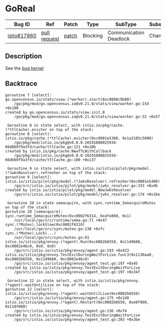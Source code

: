 
# GoReal

| Bug ID|  Ref | Patch | Type | SubType | SubsubType |
| ----  | ---- | ----  | ---- | ---- | ---- |
|[istio#17860]|[pull request]|[patch]| Blocking | Communication Deadlock | Channel |

[istio#17860]:(istio17860_test.go)
[patch]:https://github.com/istio/istio/pull/17860/files
[pull request]:https://github.com/istio/istio/pull/17860
 
## Description

See the [bug kernel](../../../../goker/blocking/istio/17860/README.md)

## Backtrace

```
goroutine 7 [select]:
go.opencensus.io/stats/view.(*worker).start(0xc0000c9b80)
    /go/pkg/mod/go.opencensus.io@v0.21.0/stats/view/worker.go:154 +0x100
created by go.opencensus.io/stats/view.init.0
    /go/pkg/mod/go.opencensus.io@v0.21.0/stats/view/worker.go:32 +0x57

 Goroutine 8 in state select, with istio.io/pkg/cache.(*ttlCache).evicter on top of the stack:
goroutine 8 [select]:
istio.io/pkg/cache.(*ttlCache).evicter(0xc0001e5300, 0x1a3185c5000)
    /go/pkg/mod/istio.io/pkg@v0.0.0-20191008025934-66d669f9a3fd/cache/ttlCache.go:121 +0x10b
created by istio.io/pkg/cache.NewTTLWithCallback
    /go/pkg/mod/istio.io/pkg@v0.0.0-20191008025934-66d669f9a3fd/cache/ttlCache.go:100 +0x137

 Goroutine 9 in state select, with istio.io/istio/pilot/pkg/model.(*JwksResolver).refresher on top of the stack:
goroutine 9 [select]:
istio.io/istio/pilot/pkg/model.(*JwksResolver).refresher(0xc0001e5400)
    /go/src/istio.io/istio/pilot/pkg/model/jwks_resolver.go:333 +0xdb
created by istio.io/istio/pilot/pkg/model.NewJwksResolver
    /go/src/istio.io/istio/pilot/pkg/model/jwks_resolver.go:174 +0x1be

 Goroutine 20 in state semacquire, with sync.runtime_SemacquireMutex on top of the stack:
goroutine 20 [semacquire]:
sync.runtime_SemacquireMutex(0xc0002f6314, 0x4fe800, 0x1)
    /usr/local/go/src/runtime/sema.go:71 +0x47
sync.(*Mutex).lockSlow(0xc0002f6310)
    /usr/local/go/src/sync/mutex.go:138 +0xfc
sync.(*Mutex).Lock(...)
    /usr/local/go/src/sync/mutex.go:81
istio.io/istio/pkg/envoy.(*agent).Run(0xc0002b6550, 0x1149680, 0xc0002e46c0, 0x0, 0x0)
    /go/src/istio.io/istio/pkg/envoy/agent.go:193 +0x423
istio.io/istio/pkg/envoy.TestExitDuringWaitForLive.func3(0x1130aa0, 0xc0002b6550, 0x1149680, 0xc0002e46c0)
    /go/src/istio.io/istio/pkg/envoy/agent_test.go:197 +0x45
created by istio.io/istio/pkg/envoy.TestExitDuringWaitForLive
    /go/src/istio.io/istio/pkg/envoy/agent_test.go:197 +0x34f

 Goroutine 22 in state select, with istio.io/istio/pkg/envoy.(*agent).waitUntilLive on top of the stack:
goroutine 22 [select]:
istio.io/istio/pkg/envoy.(*agent).waitUntilLive(0xc0002b6550)
    /go/src/istio.io/istio/pkg/envoy/agent.go:175 +0x1d0
istio.io/istio/pkg/envoy.(*agent).Restart(0xc0002b6550, 0xe0f960, 0x110f080)
    /go/src/istio.io/istio/pkg/envoy/agent.go:136 +0xf4
created by istio.io/istio/pkg/envoy.TestExitDuringWaitForLive
    /go/src/istio.io/istio/pkg/envoy/agent_test.go:203 +0x3be
```

